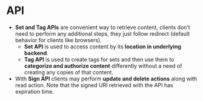 # API

- **Set and Tag APIs** are convenient way to retrieve content, clients don’t need to perform any additional steps, they just follow redirect (default behavior for clients like browsers).
    - **Set API** is used to access content by its **location in underlying backend**.
    - **Tag API** is used to create tags for sets and then use them to **categorize and authorize content** differently without a need of creating any copies of that content.
- With **Sign API** clients may perform **update and delete actions** along with read action. Note that the signed URI retrieved with the API has expiration time.
